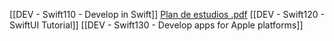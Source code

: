 [[DEV - Swift110 - Develop in Swift]] [Plan de estudios .pdf](https://atlc.apple.com/downloads/Develop_in_Swift_Tutorials_Educator_Guide.pdf)
[[DEV - Swift120 - SwiftUI Tutorial]]
[[DEV - Swift130 - Develop apps for Apple platforms]]
